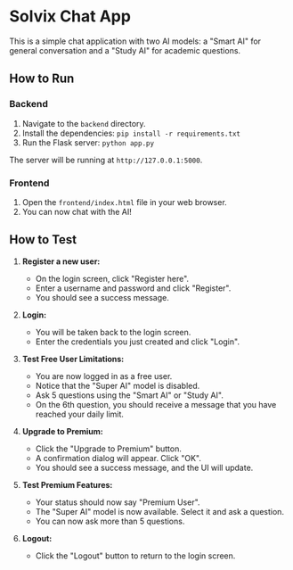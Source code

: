 # Solvix Chat App

This is a simple chat application with two AI models: a "Smart AI" for general conversation and a "Study AI" for academic questions.

## How to Run

### Backend

1.  Navigate to the `backend` directory.
2.  Install the dependencies: `pip install -r requirements.txt`
3.  Run the Flask server: `python app.py`

The server will be running at `http://127.0.0.1:5000`.

### Frontend

1.  Open the `frontend/index.html` file in your web browser.
2.  You can now chat with the AI!

## How to Test

1.  **Register a new user:**
    *   On the login screen, click "Register here".
    *   Enter a username and password and click "Register".
    *   You should see a success message.

2.  **Login:**
    *   You will be taken back to the login screen.
    *   Enter the credentials you just created and click "Login".

3.  **Test Free User Limitations:**
    *   You are now logged in as a free user.
    *   Notice that the "Super AI" model is disabled.
    *   Ask 5 questions using the "Smart AI" or "Study AI".
    *   On the 6th question, you should receive a message that you have reached your daily limit.

4.  **Upgrade to Premium:**
    *   Click the "Upgrade to Premium" button.
    *   A confirmation dialog will appear. Click "OK".
    *   You should see a success message, and the UI will update.

5.  **Test Premium Features:**
    *   Your status should now say "Premium User".
    *   The "Super AI" model is now available. Select it and ask a question.
    *   You can now ask more than 5 questions.

6.  **Logout:**
    *   Click the "Logout" button to return to the login screen.